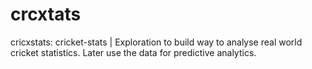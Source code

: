 # crcxtats
cricxstats: cricket-stats | Exploration to build way to analyse real world cricket statistics. Later use the data for predictive analytics.
